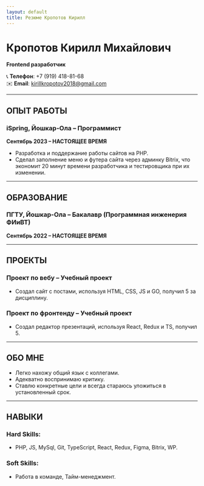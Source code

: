 ```yaml
---
layout: default
title: Резюме Кропотов Кирилл
---
```


# Кропотов Кирилл Михайлович
**Frontend разработчик**

📞 **Телефон**: +7 (919) 418-81-68  
✉️ **Email**: kirillkropotov2018@gmail.com

---

## ОПЫТ РАБОТЫ
### iSpring, Йошкар-Ола – Программист
**Сентябрь 2023 – НАСТОЯЩЕЕ ВРЕМЯ**
- Разработка и поддержание работы сайтов на PHP.
- Сделал заполнение меню и футера сайта через админку Bitrix, что экономит 20 минут времени разработчика и тестировщика при их изменении.

---

## ОБРАЗОВАНИЕ
### ПГТУ, Йошкар-Ола – Бакалавр (Программная инженерия ФИиВТ)
**Сентябрь 2022 – НАСТОЯЩЕЕ ВРЕМЯ**

---

## ПРОЕКТЫ
### Проект по вебу – Учебный проект
- Создал сайт с постами, используя HTML, CSS, JS и GO, получил 5 за дисциплину.

### Проект по фронтенду – Учебный проект
- Создал редактор презентаций, используя React, Redux и TS, получил 5.

---

## ОБО МНЕ
- Легко нахожу общий язык с коллегами.
- Адекватно воспринимаю критику.
- Ставлю конкретные цели и всегда стараюсь уложиться в установленный срок.

---

## НАВЫКИ
### Hard Skills:
- PHP, JS, MySql, Git, TypeScript, React, Redux, Figma, Bitrix, WP.

### Soft Skills:
- Работа в команде, Тайм-менеджмент.  
